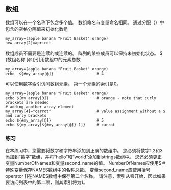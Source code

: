 ## 数组

数组可以在一个名称下包含多个值。 数组命名与变量命名相同。 通过分配（）中包含的空格分隔值来初始化数组

```shell
my_array=(apple banana "Fruit Basket" orange)
new_array[2]=apricot
```

数组成员不需要是连续的或连续的。 阵列的某些成员可以保持未初始化状态。
$ {数组名称 [@]}引用数组中的元素总数

```shell
my_array=(apple banana "Fruit Basket" orange)
echo  ${#my_array[@]}                   # 4
```

可以使用数字索引访问数组元素。 第一个元素的索引是0。

```shell
my_array=(apple banana "Fruit Basket" orange)
echo ${my_array[3]}                     # orange - note that curly brackets are needed
# adding another array element
my_array[4]="carrot"                    # value assignment without a $ and curly brackets
echo ${#my_array[@]}                    # 5
echo ${my_array[${#my_array[@]}-1]}     # carrot
```

### 练习

在本练习中，您需要将数字和字符串添加到正确的数组中。 您必须将数字1,2和3添加到“数字”数组，并将“hello”和“world”添加到strings数组中。
您还必须更正变量NumberOfNames和变量second_name的值。 NumberOfNames应使用$＃特殊变量保存NAMES数组中的名称总数。 变量second_name应使用括号operator []在NAMES数组中保存第二个名称。 请注意，索引从零开始，因此如果要访问列表中的第二项，则其索引将为1。
